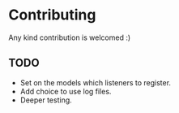 # Contributing

Any kind contribution is welcomed :)

## TODO

- Set on the models which listeners to register.
- Add choice to use log files.
- Deeper testing.
